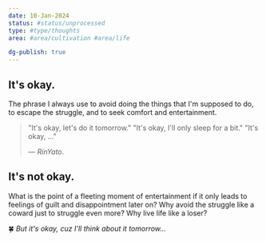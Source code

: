 ```yaml
---
date: 10-Jan-2024
status: #status/unprocessed 
type: #type/thoughts
area: #area/cultivation #area/life

dg-publish: true
---
```



## It's okay.

The phrase I always use to avoid doing the things that I'm supposed to do, to escape the struggle, and to seek comfort and entertainment.

> "It's okay, let's do it tomorrow."
> "It's okay, I'll only sleep for a bit."
> "It's okay, ..."
>
>  — *RinYato*.


## It's not okay.

What is the point of a fleeting moment of entertainment if it only leads to feelings of guilt and disappointment later on? Why avoid the struggle like a coward just to struggle even more? Why live life like a loser?


🍀 *But it's okay, cuz I'll think about it tomorrow...*
